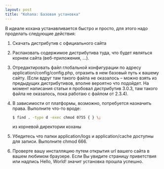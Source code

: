 ```yaml
---
layout: post
title: "Kohana: Базовая установка"
---
```


В идеале кохана устанавливается быстро и просто, для этого надо проделать следующие действия:

 1. Скачать дистрибутив с официального сайта
 2.  Распаковать содержимое дистрибутива туда, что будет являться корнем сайта (веб-приложения, …).
 3. Отредактировать файл глобальной конфигурации по адресу application/config/config.php, отразить в нем базовый путь к вашему сайту. (Если вдруг там такого файла не оказалось – можно взять из предыдущих дистрибутивов, вполне вероятно что подойдет. На момент написания статьи я пробовал дистрибутив 3.0.3, там такого файла не оказалось, пока работаю с файлом от 2.3.4).
 4. В зависимости от платформы, возможно, потребуется назначить права. Выполните что-то вроде:

	``` bash
	$ find . -type d -exec chmod 0755 { } \;
	```

	из корневой директории коханы
 5. Убедитесь что папки application/logs и application/cache доступны для записи. Выполните chmod 666.
 6. Проверте вашу инсталляцию путем открытия url вашего сайта в вашем любимом браузере. Если Вы увидите страницу приветствия или надпись Hello, World! значит установка прошла успешно.
